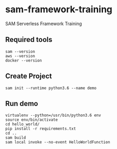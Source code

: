 # sam-framework-training
SAM Serverless Framework Training


## Required tools

```
sam --version
aws --version
docker --version
```

## Create Project

```
sam init --runtime python3.6 --name demo
```

## Run demo

```
virtualenv --python=/usr/bin/python3.6 env
source env/bin/activate
cd hello_world/
pip install -r requirements.txt 
cd ..
sam build
sam local invoke --no-event HelloWorldFunction
```
